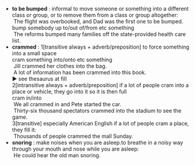 - **to be bumped** : informal to move someone or something into a different class or group, or to remove them from a class or group altogether:  
 The flight was overbooked, and Dad was the first one to be bumped.  
bump somebody up to/out of/from etc something  
 The reforms bumped many families off the state-provided health care list.
- **crammed** : 1[transitive always + adverb/preposition] to force something into a small space  
cram something into/onto etc something  
 Jill crammed her clothes into the bag.  
 A lot of information has been crammed into this book.  
► see thesaurus at fill  
2[intransitive always + adverb/preposition] if a lot of people cram into a place or vehicle, they go into it so it is then full  
cram in/into  
 We all crammed in and Pete started the car.  
 Thirty-six thousand spectators crammed into the stadium to see the game.  
3[transitive] especially American English if a lot of people cram a place, they fill it:  
 Thousands of people crammed the mall Sunday.
- **snoring** :  make noises when you are asleep.to breathe in a noisy way through your mouth and nose while you are asleep:  
 He could hear the old man snoring.